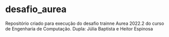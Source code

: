 # desafio_aurea

Repositório criado para execução do desafio trainne Aurea 2022.2 do curso de Engenharia de Computação. 
Dupla: Júlia Baptista e Heitor Espinosa
